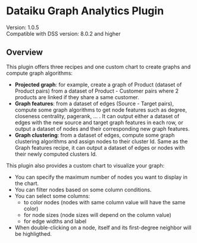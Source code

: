 # Dataiku Graph Analytics Plugin

Version: 1.0.5<br>
Compatible with DSS version: 8.0.2 and higher<br>

## Overview

This plugin offers three recipes and one custom chart to create graphs and compute graph algorithms:


* **Projected graph**: for example, create a graph of Product (dataset of Product pairs) from a dataset of Product - Customer pairs where 2 products are linked if they share a same customer.
* **Graph features**: from a dataset of edges (Source - Target pairs), compute some graph algorithms to get node features such as degree, closeness centrality, pagerank, ... . It can output either a dataset of edges with the new source and target graph features in each row, or output a dataset of nodes and their corresponding new graph features.
* **Graph clustering**: from a dataset of edges, compute some graph clustering algorithms and assign nodes to their cluster Id. Same as the Graph features recipe, it can output a dataset of edges or nodes with their newly computed clusters Id.

This plugin also provides a custom chart to visualize your graph:
* You can specify the maximum number of nodes you want to display in the chart.
* You can filter nodes based on some column conditions.
* You can select some columns:
    * to color nodes (nodes with same column value will have the same color)
    * for node sizes (node sizes will depend on the column value)
    * for edge widths and label
* When double-clicking on a node, itself and its first-degree neighbor will be highligthed.
